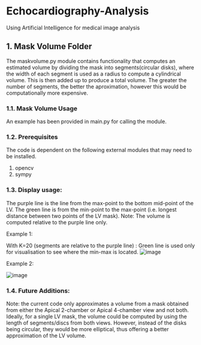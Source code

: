 # Echocardiography-Analysis
Using Artificial Intelligence for medical image analysis




## 1. Mask Volume Folder

The maskvolume.py module contains functionality that computes an estimated volume by dividing the mask into segments(circular disks), where the width of each segment is used as a radius to compute a cylindrical volume. This is then added up to produce a total volume. The greater the number of segments, the better the aproximation, however this would be computationally more expensive.

### 1.1. Mask Volume Usage
An example has been provided in main.py for calling the module.

### 1.2. Prerequisites
The code is dependent on the following external modules that may need to be installed.
1. opencv
2. sympy

### 1.3. Display usage:

The purple line is the line from the max-point to the bottom mid-point of the LV.
The green line is from the min-point to the max-point (i.e. longest distance between two points of the LV mask).
Note: The volume is computed relative to the purple line only.

Example 1:

With K=20 (segments are relative to the purple line) :
Green line is used only for visualisation to see where the min-max is located.
![image](https://user-images.githubusercontent.com/16832291/161746218-46d932d7-cd3e-4252-9067-900cd60df148.png)

Example 2:

![image](https://user-images.githubusercontent.com/16832291/162192735-7412bb44-400a-4348-84ec-a1583a04d2f7.png)



### 1.4. Future Additions:

Note: the current code only approximates a volume from a mask obtained from either the Apical 2-chamber or Apical 4-chamber view and not both.
Ideally, for a single LV mask, the volume could be computed by using the length of segments/discs from both views. However, instead of the disks being circular, they would be more elliptical, thus offering a better approximation of the LV volume.



